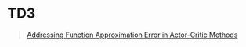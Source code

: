 # TD3



> [Addressing Function Approximation Error in Actor-Critic Methods](https://arxiv.org/abs/1802.09477)

